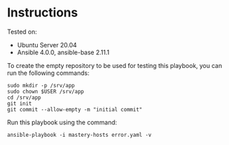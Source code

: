 # Instructions

Tested on:
- Ubuntu Server 20.04
- Ansible 4.0.0, ansible-base 2.11.1

To create the empty repository to be used for testing this playbook, you can run the following commands:

    sudo mkdir -p /srv/app
    sudo chown $USER /srv/app
    cd /srv/app
    git init
    git commit --allow-empty -m "initial commit"

Run this playbook using the command:

    ansible-playbook -i mastery-hosts error.yaml -v
